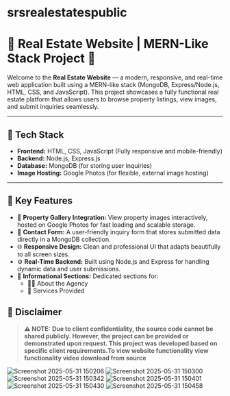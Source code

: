 # srsrealestatespublic
# 🏡 Real Estate Website | MERN-Like Stack Project 🚀

Welcome to the **Real Estate Website** — a modern, responsive, and real-time web application built using a MERN-like stack (MongoDB, Express/Node.js, HTML, CSS, and JavaScript). This project showcases a fully functional real estate platform that allows users to browse property listings, view images, and submit inquiries seamlessly.

---

## 🔧 Tech Stack

- **Frontend:** HTML, CSS, JavaScript (Fully responsive and mobile-friendly)
- **Backend:** Node.js, Express.js
- **Database:** MongoDB (for storing user inquiries)
- **Image Hosting:** Google Photos (for flexible, external image hosting)

---

## 🌟 Key Features

- 📸 **Property Gallery Integration:** View property images interactively, hosted on Google Photos for fast loading and scalable storage.
- 🧾 **Contact Form:** A user-friendly inquiry form that stores submitted data directly in a MongoDB collection.
- 🌐 **Responsive Design:** Clean and professional UI that adapts beautifully to all screen sizes.
- ⚙ **Real-Time Backend:** Built using Node.js and Express for handling dynamic data and user submissions.
- 🎯 **Informational Sections:** Dedicated sections for:
  - 🧍‍♂️ About the Agency  
  - 💼 Services Provided
 



## 📢 Disclaimer

> **⚠️ NOTE:** **Due to client confidentiality, the source code cannot be shared publicly. However, the project can be provided or demonstrated upon request. This project was developed based on specific client requirements.To view website functionality view functionality video download from source**


![Screenshot 2025-05-31 150206](https://github.com/user-attachments/assets/6c174b0d-d9e8-46ee-a128-4fbbedb16ea3)
![Screenshot 2025-05-31 150300](https://github.com/user-attachments/assets/8454e6e1-bcb8-4a44-9ccc-e6268bad8013)
![Screenshot 2025-05-31 150342](https://github.com/user-attachments/assets/2205840a-4899-49da-875b-1ee2abec40d8)
![Screenshot 2025-05-31 150401](https://github.com/user-attachments/assets/4527f1ac-1e61-4919-9556-4949fd98d035)
![Screenshot 2025-05-31 150430](https://github.com/user-attachments/assets/658b5d8d-f92f-4387-92fb-8645ccaed913)
![Screenshot 2025-05-31 150458](https://github.com/user-attachments/assets/d4222458-59e5-483f-87d3-c07edd82eedc)





